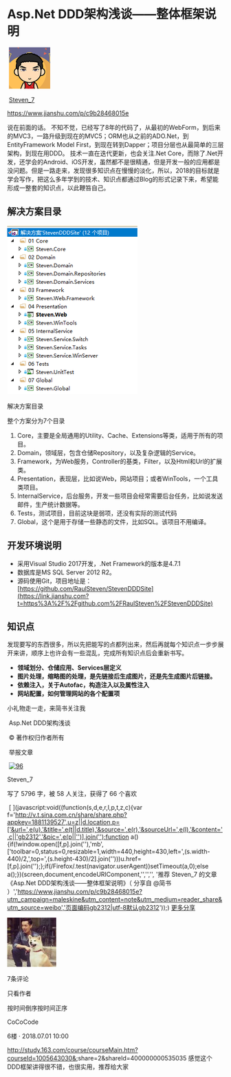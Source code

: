 # Asp.Net DDD架构浅谈——整体框架说明

​             ![96](assets/76540268-20a8-4dc3-b0b7-1f1f5f963294.png) 

​             [Steven_7](https://www.jianshu.com/u/2b4a7cffa62d)                          



https://www.jianshu.com/p/c9b28468015e

说在前面的话。
 不知不觉，已经写了8年的代码了，从最初的WebForm，到后来的MVC3，一路升级到现在的MVC5；ORM也从之前的ADO.Net，到EntityFramework  Model First，到现在转到Dapper；项目分层也从最简单的三层架构，到现在用DDD。
 技术一直在迭代更新，也会关注.Net  Core，而除了.Net开发，还学会的Android、iOS开发，虽然都不是很精通，但是开发一般的应用都是没问题。但是一路走来，发现很多知识点在慢慢的淡化，所以，2018的目标就是学会写作，把这么多年学到的技术、知识点都通过Blog的形式记录下来，希望能形成一整套的知识点，以此鞭笞自己。

## 解决方案目录



![img](assets/9686942-e61fa3d107665ee7.png)

解决方案目录

整个方案分为7个目录

1. Core，主要是全局通用的Utility、Cache、Extensions等类，适用于所有的项目。
2. Domain，领域层，包含仓储Repository，以及复杂逻辑的Service。
3. Framework，为Web服务，Controller的基类，Filter，以及Html和Url的扩展类。
4. Presentation，表现层，比如说Web，网站项目；或者WinTools，一个工具类项目。
5. InternalService，后台服务，开发一些项目会经常需要后台任务，比如说发送邮件，生产统计数据等。
6. Tests，测试项目，目前这块是弱项，还没有实际的测试代码
7. Global，这个是用于存储一些静态的文件，比如SQL。该项目不用编译。

## 开发环境说明

- 采用Visual Studio 2017开发，.Net Framework的版本是4.7.1
- 数据库是MS SQL Server 2012 R2。
- 源码使用Git，项目地址是：[https://github.com/RaulSteven/StevenDDDSite](https://link.jianshu.com?t=https%3A%2F%2Fgithub.com%2FRaulSteven%2FStevenDDDSite) 

## 知识点

发现要写的东西很多，所以先把能写的点都列出来，然后再就每个知识点一步步展开来讲，顺序上也许会有一些混乱，完成所有知识点后会重新书写。

- **领域划分、仓储应用、Services层定义**
- **图片处理，缩略图的处理，是先链接后生成图片，还是先生成图片后链接。**
- **依赖注入，关于Autofac，构造注入以及属性注入**
- **网站配置，如何管理网站的各个配置项**

小礼物走一走，来简书关注我



​                      Asp.Net DDD架构浅谈 

​           © 著作权归作者所有         

​           举报文章         

​             [               ![96](https://upload.jianshu.io/users/upload_avatars/9686942/76540268-20a8-4dc3-b0b7-1f1f5f963294.png?imageMogr2/auto-orient/strip|imageView2/1/w/96/h/96) ](https://www.jianshu.com/u/2b4a7cffa62d)            

Steven_7

写了 5796 字，被 58 人关注，获得了 66 个喜欢



 

​                                      [                    ](javascript:void((function(s,d,e,r,l,p,t,z,c){var f='http://v.t.sina.com.cn/share/share.php?appkey=1881139527',u=z||d.location,p=['&url=',e(u),'&title=',e(t||d.title),'&source=',e(r),'&sourceUrl=',e(l),'&content=',c||'gb2312','&pic=',e(p||'')].join('');function a(){if(!window.open([f,p].join(''),'mb',['toolbar=0,status=0,resizable=1,width=440,height=430,left=',(s.width-440)/2,',top=',(s.height-430)/2].join('')))u.href=[f,p].join('');};if(/Firefox/.test(navigator.userAgent))setTimeout(a,0);else a();})(screen,document,encodeURIComponent,'','','', '推荐 Steven_7 的文章《Asp.Net DDD架构浅谈——整体框架说明》（ 分享自 @简书 ）','https://www.jianshu.com/p/c9b28468015e?utm_campaign=maleskine&utm_content=note&utm_medium=reader_share&utm_source=weibo','页面编码gb2312|utf-8默认gb2312'));)                                                   [更多分享](javascript:void(0);)       

![img](assets/7ddf6469-07dc-4212-9973-5b830be3bb39.jpg)   

7条评论

只看作者

按时间倒序按时间正序

  

 

CoCoCode

6楼 · 2018.07.01 10:00

<http://study.163.com/course/courseMain.htm?courseId=1005643030&>;share=2&shareId=400000000535035  感觉这个DDD框架讲得很不错，也很实用，推荐给大家